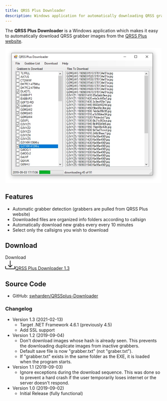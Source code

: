 ```yaml
---
title: QRSS Plus Downloader
description: Windows application for automatically downloading QRSS grabber images from the QRSS Plus website
---
```


The **QRSS Plus Downloader** is a Windows application which makes it easy to automatically download QRSS grabber images from the [QRSS Plus website](http://swharden.com/qrss/plus/).

<div class="text-center">

![](screenshot.jpg)

</div>

## Features
* Automatic grabber detection (grabbers are pulled from QRSS Plus website)
* Downloaded files are organized info folders according to callsign
* Automatically download new grabs every every 10 minutes
* Select only the callsigns you wish to download

## Download

<div class="m-4 text-center">
  <div class="display-6">Download</div>
	<a class="btn btn-primary btn-lg" href="downloads/QrssPlusDownloader-1.3.zip">
		<svg xmlns="http://www.w3.org/2000/svg" width="32" height="32" fill="currentColor" class="bi bi-exclamation-circle me-3" viewBox="0 0 16 16">
		<path d="M.5 9.9a.5.5 0 0 1 .5.5v2.5a1 1 0 0 0 1 1h12a1 1 0 0 0 1-1v-2.5a.5.5 0 0 1 1 0v2.5a2 2 0 0 1-2 2H2a2 2 0 0 1-2-2v-2.5a.5.5 0 0 1 .5-.5z"></path>
		<path d="M7.646 11.854a.5.5 0 0 0 .708 0l3-3a.5.5 0 0 0-.708-.708L8.5 10.293V1.5a.5.5 0 0 0-1 0v8.793L5.354 8.146a.5.5 0 1 0-.708.708l3 3z"></path>
		</svg>QRSS Plus Downloader 1.3
	</a>
  </div>
</div>

## Source Code

* GitHub: [swharden/QRSSplus-Downloader](https://github.com/swharden/QRSSplus-Downloader)

### Changelog

* Version 1.3 (2021-02-13)
  * Target .NET Framework 4.6.1 (previously 4.5)
  * Add SSL support
* Version 1.2 (2019-09-04)
  * Don't download images whose hash is already seen. This prevents the downloading duplicate images from inactive grabbers.
  * Default save file is now "grabber.txt" (not "graber.txt").
  * If "grabber.txt" exists in the same folder as the EXE, it is loaded when the program starts.
* Version 1.1 (2019-09-03)
  * Ignore exceptions during the download sequence. This was done so to prevent a hard crash if the user temporarily loses internet or the server doesn't respond.
* Version 1.0 (2019-09-02)
  * Initial Release (fully functional)
